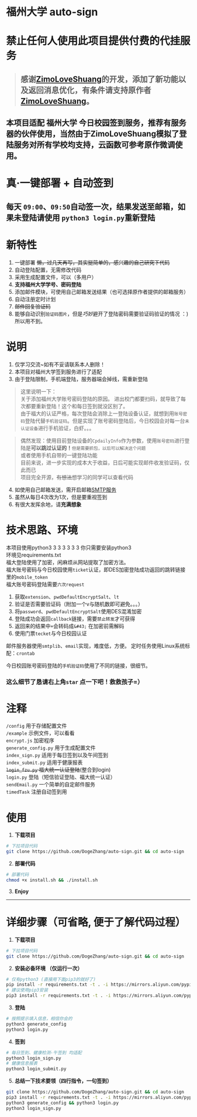 # 福州大学 auto-sign

# 禁止任何人使用此项目提供付费的代挂服务

> ## **感谢[ZimoLoveShuang](https://github.com/ZimoLoveShuang/auto-sign)的开发，添加了新功能以及返回消息优化，有条件请支持原作者[ZimoLoveShuang](https://github.com/ZimoLoveShuang)。**

## 本项目适配 **福州大学** 今日校园签到服务，推荐有**服务器**的伙伴使用，当然由于ZimoLoveShuang模拟了登陆服务对所有学校均支持，云函数可参考原作微调使用。

# 真·一键部署 + 自动签到
## 每天 `09:00`、`09:50`自动签一次，结果发送至邮箱，如果未登陆请使用 `python3 login.py`重新登陆

# 新特性

1. 一键部署 ~~懒，过几天再写，其实挺简单的，感兴趣的自己研究下代码~~
2. 自动登陆配置，无需修改代码
3. 采用生成配置文件，可以（多用户）
4. **支持福州大学学号、密码登陆**
5. 添加邮件模块，可使用自己邮箱发送结果（也可选择原作者提供的邮箱服务）
6. 自动注册定时计划
7. ~~邮件回复验证码~~
8. 能够自动识别`验证码图片`，但是*巧妙*避开了登陆密码需要验证码验证的情况 ：) 所以用不到。

# 说明
1. 仅学习交流~如有不妥请联系本人删除！
2. 本项目对福州大学签到服务进行了适配
3. 由于登陆限制，手机端登陆，服务器端会掉线，需重新登陆
> 这里说明一下：   
关于添加福州大学账号密码登陆的原因。
进出校门都要扫码，就导致了每次都要重新登陆！这个和每日签到就没区别了。  
由于福大的认证严格，每次登陆会消除上一登陆设备认证，就想到用`账号密码`登陆代替`手机验证码`。但是实现了账号密码登陆后，今日校园会对每一台`未认证设备`进行手机验证，白虾。。。  

> 偶然发现：使用目前登陆设备的`CpdailyInfo`作为参数，使用`账号密码`进行登陆是**可以跳过认证的！**`但是需要抓包，以后可以解决这个问题`  
或者使用手机自带的一键登陆功能  
目前来说，进一步实现的成本大于收益，日后可能实现邮件收发验证码，仅此而已  
项目完全开源，~~有想法~~想学习的同学可以查看代码
4. 如使用自己邮箱发送，需开启邮箱[SMTP服务](https://www.baidu.com/s?wd=%E9%82%AE%E7%AE%B1%E5%BC%80%E5%90%AFsmtp%E6%9C%8D%E5%8A%A1)
5. 虽然从每日4次改为1次，但是要重视签到
6. 有很大发挥余地，请**充满想象**

# 技术思路、环境
本项目使用python3 3 3 3 3 3 3  你只需要安装python3  
环境见requirements.txt  
福大登陆使用了加密，闲麻烦从网站提取了加密方法。  
福大账号密码与今日校园使用`ticket`认证，即DES加密登陆成功返回的跳转链接里的`mobile_token`  
福大账号密码登陆需要`六次request`  
1. 获取`extension`、`pwdDefaultEncryptSalt`、`lt`
2. 验证是否需要验证码（附加一个v与随机数即可避免。。。）
3. 将`password`、`pwdDefaultEncryptSalt`使用DES混淆加密
4. 登陆成功会返回`callback`链接，需要`禁止转发`才可获得
4. 返回来的结果中`+`会转码成`&#43;` 在加密前需解码
5. 使用门票`tecket`与今日校园认证  

邮件服务器使用`smtplib`、`email`实现，难度低，方便。
定时任务使用Linux系统标配：`crontab`

今日校园账号密码登陆的`手机验证码`使用了不同的链接，很细节。 

### 这么**细节**了恳请右上角`star` 点一下吧！救救孩子=）

# 注释
`/config` 用于存储配置文件  
`/example` 示例文件，可以看看  
`encrypt.js` 加密程序  
`generate_config.py` 用于生成配置文件  
`index_sign.py` 适用于每日签到以及午间签到  
`index_submit.py` 适用于健康报表  
~~`login_fzu.py` 福大统一认证登陆~~(整合到login)   
`login.py` 登陆（短信验证登陆、福大统一认证）  
`sendEmail.py` 一个简单的自定邮件服务  
`timedTask` 注册自动签到用  

# 使用
1. **下载项目**
```bash
# 下拉项目代码
git clone https://github.com/DogeZhang/auto-sign.git && cd auto-sign
```

2. **部署代码**
```bash
# 部署代码
chmod +x install.sh && ./install.sh
```

3. **Enjoy**

------------


# 详细步骤（可省略, 便于了解代码过程）
1. **下载项目**
```bash
# 下拉项目代码
git clone https://github.com/DogeZhang/auto-sign.git && cd auto-sign
```
2. **安装必备环境 （仅运行一次）** 

```bash
# 仅有python3 (直接用下面pip3的就好了)
pip install -r requirements.txt -t . -i https://mirrors.aliyun.com/pypi/simple
# 建议使用pip3安装
pip3 install -r requirements.txt -t . -i https://mirrors.aliyun.com/pypi/simple

```

3. **登陆**
```bash
# 按照提示填入信息，相信你会的
python3 generate_config
python3 login.py
```

4. **签到**
```bash
# 每日签到、健康检测-午签到 均适配
python3 login_sign.py
# 健康信息报表
python3 login_submit.py
```

5. **总结一下技术要领（四行指令，一句签到）**
```bash
git clone https://github.com/DogeZhang/auto-sign.git && cd auto-sign
pip3 install -r requirements.txt -t . -i https://mirrors.aliyun.com/pypi/simple
python3 generate_config && python3 login.py
python3 login_sign.py
```
